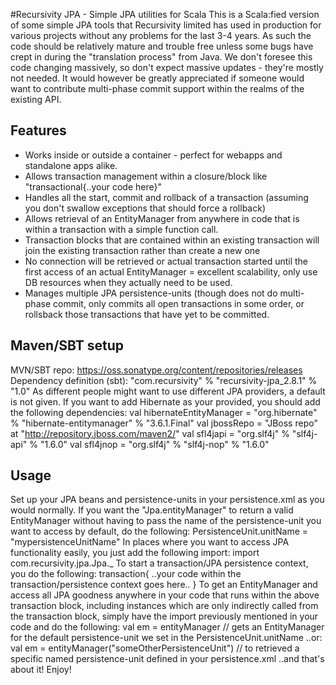 #Recursivity JPA - Simple JPA utilities for Scala
This is a Scala:fied version of some simple JPA tools that Recursivity limited has used in production for various projects without any problems for the last 3-4 years. As such the code should be relatively mature and trouble free unless some bugs have crept in during the "translation process" from Java. We don't foresee this code changing massively, so don't expect massive updates - they're mostly not needed.
It would however be greatly appreciated if someone would want to contribute multi-phase commit support within the realms of the existing API.

## Features
* Works inside or outside a container - perfect for webapps and standalone apps alike.
* Allows transaction management within a closure/block like "transactional{..your code here}"
* Handles all the start, commit and rollback of a transaction (assuming you don't swallow exceptions that should force a rollback)
* Allows retrieval of an EntityManager from anywhere in code that is within a transaction with a simple function call.
* Transaction blocks that are contained within an existing transaction will join the existing transaction rather than create a new one
* No connection will be retrieved or actual transaction started until the first access of an actual EntityManager = excellent scalability, only use DB resources when they actually need to be used.
* Manages multiple JPA persistence-units (though does not do multi-phase commit, only commits all open transactions in some order, or rollsback those transactions that have yet to be committed.

## Maven/SBT setup
MVN/SBT repo: 
	https://oss.sonatype.org/content/repositories/releases
Dependency definition (sbt): 
	"com.recursivity" % "recursivity-jpa_2.8.1" % "1.0"
As different people might want to use different JPA providers, a default is not given. If you want to add Hibernate as your provided, you should add the following dependencies:
	val hibernateEntityManager = "org.hibernate" % "hibernate-entitymanager" % "3.6.1.Final"
	val jbossRepo = "JBoss repo" at "http://repository.jboss.com/maven2/"
	val sfl4japi = "org.slf4j" % "slf4j-api" % "1.6.0"
	val sfl4jnop = "org.slf4j" % "slf4j-nop" % "1.6.0"

## Usage
Set up your JPA beans and persistence-units in your persistence.xml as you would normally.
If you want the "Jpa.entityManager" to return a valid EntityManager without having to pass the name of the persistence-unit you want to access by default, do the following:
	PersistenceUnit.unitName = "mypersistenceUnitName"
In places where you want to access JPA functionality easily, you just add the following import:
	import com.recursivity.jpa.Jpa._
To start a transaction/JPA persistence context, you do the following:
	transaction{
		..your code within the transaction/persistence context goes here..
	}
To get an EntityManager and access all JPA goodness anywhere in your code that runs within the above transaction block, including instances which are only indirectly called from the transaction block, simply have the import previously mentioned in your code and do the following:
	val em = entityManager // gets an EntityManager for the default persistence-unit we set in the PersistenceUnit.unitName
	..or:
	val em = entityManager("someOtherPersistenceUnit") // to retrieved a specific named persistence-unit defined in your persistence.xml
..and that's about it! Enjoy!


